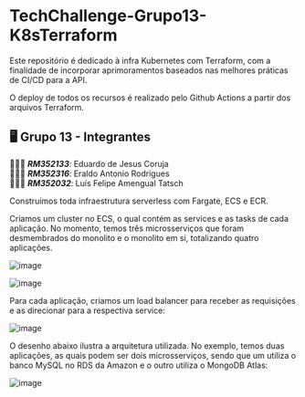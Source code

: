 # TechChallenge-Grupo13-K8sTerraform
Este repositório é dedicado à infra Kubernetes com Terraform, com a finalidade de incorporar aprimoramentos baseados nas melhores práticas de CI/CD para a API.

O deploy de todos os recursos é realizado pelo Github Actions a partir dos arquivos Terraform.

## 🖥️ Grupo 13 - Integrantes
🧑🏻‍💻 *<b>RM352133</b>*: Eduardo de Jesus Coruja </br>
🧑🏻‍💻 *<b>RM352316</b>*: Eraldo Antonio Rodrigues </br>
🧑🏻‍💻 *<b>RM352032</b>*: Luís Felipe Amengual Tatsch </br>

Construímos toda infraestrutura serverless com Fargate, ECS e ECR. 

Criamos um cluster no ECS, o qual contém as services e as tasks de cada aplicação. 
No momento, temos três microsserviços que foram desmembrados do monolito e o monolito em si, totalizando quatro aplicações.

![image](https://github.com/eraldoads/TechChallenge-Grupo13-K8sTerraform/assets/47857203/4c6e390d-86ee-41e5-9963-88de03449c3d)

![image](https://github.com/eraldoads/TechChallenge-Grupo13-K8sTerraform/assets/47857203/948b9470-fa00-4f28-af7a-c6182001745f)

Para cada aplicação, criamos um load balancer para receber as requisições e as direcionar para a respectiva service:

![image](https://github.com/eraldoads/TechChallenge-Grupo13-K8sTerraform/assets/47857203/fc019b94-33bf-4682-8ce6-d3d4713b6d79)

O desenho abaixo ilustra a arquitetura utilizada. No exemplo, temos duas aplicações, as quais podem ser dois microsserviços, sendo que um utiliza o banco MySQL no RDS da Amazon e o outro utiliza o MongoDB Atlas:

![image](https://github.com/eraldoads/TechChallenge-Grupo13-K8sTerraform/assets/47857203/97206cef-7e8a-459d-a2c0-5b552974d330)

















